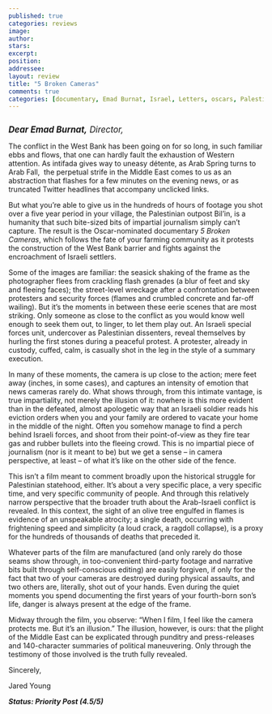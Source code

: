 ```yaml
---
published: true
categories: reviews
image:
author: 
stars: 
excerpt: 
position: 
addressee: 
layout: review
title: "5 Broken Cameras"
comments: true
categories: [documentary, Emad Burnat, Israel, Letters, oscars, Palestine]
---
```

<div><p><span class="full-image-block ssNonEditable"><span><a href="/letters/2013/2/21/5-broken-cameras.html"><img src="http://static.squarespace.com/static/5005f6bcc4aa41161b33e89e/5329cf1fe4b07c068ebf74de/5329cf1fe4b07c068ebf77c9/1361458893737/5-broken-cameras.jpg" alt="" /></a></span></span></p>
<p><span style="font-size:120%;"><em><strong>Dear Emad Burnat,</strong> Director,&nbsp;</em></span></p>
<p>The conflict in the West Bank has been going on for so long, in such familiar ebbs and flows, that one can hardly fault the exhaustion of Western attention. As intifada gives way to uneasy d&eacute;tente, as Arab Spring turns to Arab Fall,&nbsp; the perpetual strife in the Middle East comes to us as an abstraction that flashes for a few minutes on the evening news, or as truncated Twitter headlines that accompany unclicked links.&nbsp;</p>
<p>But what you&rsquo;re able to give us in the hundreds of hours of footage you shot over a five year period in your village, the Palestinian outpost Bil&rsquo;in, is a humanity that such bite-sized bits of impartial journalism simply can&rsquo;t capture. The result is the Oscar-nominated documentary <em>5 Broken Cameras</em>, which follows the fate of your farming community as it protests the construction of the West Bank barrier and fights against the encroachment of Israeli settlers.&nbsp;</p>
<p>Some of the images are familiar: the seasick shaking of the frame as the photographer flees from crackling flash grenades (a blur of feet and sky and fleeing faces); the street-level wreckage after a confrontation between protesters and security forces (flames and crumbled concrete and far-off wailing). But it&rsquo;s the moments in between these eerie scenes that are most striking. Only someone as close to the conflict as you would know well enough to seek them out, to linger, to let them play out. An Israeli special forces unit, undercover as Palestinian dissenters, reveal themselves by hurling the first stones during a peaceful protest. A protester, already in custody, cuffed, calm, is casually shot in the leg in the style of a summary execution.&nbsp;</p>
<p>In many of these moments, the camera is up close to the action; mere feet away (inches, in some cases), and captures an intensity of emotion that news cameras rarely do. What shows through, from this intimate vantage, is true impartiality, not merely the illusion of it: nowhere is this more evident than in the defeated, almost apologetic way that an Israeli soldier reads his eviction orders when you and your family are ordered to vacate your home in the middle of the night. Often you somehow manage to find a perch behind Israeli forces, and shoot from their point-of-view as they fire tear gas and rubber bullets into the fleeing crowd. This is no impartial piece of journalism (nor is it meant to be) but we get a sense &ndash; in camera perspective, at least &ndash; of what it&rsquo;s like on the other side of the fence.&nbsp;</p>
<p>This isn&rsquo;t a film meant to comment broadly upon the historical struggle for Palestinian statehood, either. It&rsquo;s about a very specific place, a very specific time, and very specific community of people. And through this relatively narrow perspective that the broader truth about the Arab-Israeli conflict is revealed. In this context, the sight of an olive tree engulfed in flames is evidence of an unspeakable atrocity; a single death, occurring with frightening speed and simplicity (a loud crack, a ragdoll collapse), is a proxy for the hundreds of thousands of deaths that preceded it.&nbsp;</p>
<p>Whatever parts of the film are manufactured (and only rarely do those seams show through, in too-convenient third-party footage and narrative bits built through self-conscious editing) are easily forgiven, if only for the fact that two of your cameras are destroyed during physical assaults, and two others are, literally, shot out of your hands. Even during the quiet moments you spend documenting the first years of your fourth-born son&rsquo;s life, danger is always present at the edge of the frame.</p>
<p>Midway through the film, you observe: &ldquo;When I film, I feel like the camera protects me. But it&rsquo;s an illusion.&rdquo; The illusion, however, is ours: that the plight of the Middle East can be explicated through punditry and press-releases and 140-character summaries of political maneuvering. Only through the testimony of those involved is the truth fully revealed.</p>
<p>Sincerely,&nbsp;</p>
<p>Jared Young</p>
<p><strong><em>Status: Priority Post (4.5/5)</em></strong></p></div>
